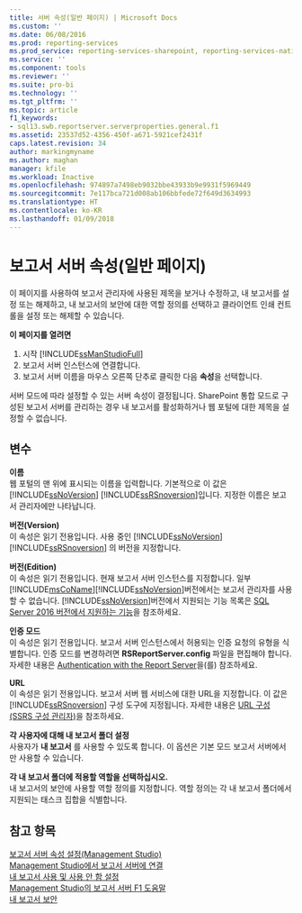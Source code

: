 ```yaml
---
title: 서버 속성(일반 페이지) | Microsoft Docs
ms.custom: ''
ms.date: 06/08/2016
ms.prod: reporting-services
ms.prod_service: reporting-services-sharepoint, reporting-services-native
ms.service: ''
ms.component: tools
ms.reviewer: ''
ms.suite: pro-bi
ms.technology: ''
ms.tgt_pltfrm: ''
ms.topic: article
f1_keywords:
- sql13.swb.reportserver.serverproperties.general.f1
ms.assetid: 23537d52-4356-450f-a671-5921cef2431f
caps.latest.revision: 34
author: markingmyname
ms.author: maghan
manager: kfile
ms.workload: Inactive
ms.openlocfilehash: 974897a7498eb9032bbe43933b9e9931f5969449
ms.sourcegitcommit: 7e117bca721d008ab106bbfede72f649d3634993
ms.translationtype: HT
ms.contentlocale: ko-KR
ms.lasthandoff: 01/09/2018
---
```

# <a name="report-server-properties-general-page"></a>보고서 서버 속성(일반 페이지)
  이 페이지를 사용하여 보고서 관리자에 사용된 제목을 보거나 수정하고, 내 보고서를 설정 또는 해제하고, 내 보고서의 보안에 대한 역할 정의를 선택하고 클라이언트 인쇄 컨트롤을 설정 또는 해제할 수 있습니다.  
  
 **이 페이지를 열려면**
 1) 시작 [!INCLUDE[ssManStudioFull](../../includes/ssmanstudiofull-md.md)]
 2) 보고서 서버 인스턴스에 연결합니다.
 3) 보고서 서버 이름을 마우스 오른쪽 단추로 클릭한 다음 **속성**을 선택합니다.  
  
 서버 모드에 따라 설정할 수 있는 서버 속성이 결정됩니다. SharePoint 통합 모드로 구성된 보고서 서버를 관리하는 경우 내 보고서를 활성화하거나 웹 포털에 대한 제목을 설정할 수 없습니다.  
  
## <a name="options"></a>변수  
 **이름**  
 웹 포털의 맨 위에 표시되는 이름을 입력합니다. 기본적으로 이 값은 [!INCLUDE[ssNoVersion](../../includes/ssnoversion-md.md)] [!INCLUDE[ssRSnoversion](../../includes/ssrsnoversion-md.md)]입니다. 지정한 이름은 보고서 관리자에만 나타납니다.  
  
 **버전(Version)**  
 이 속성은 읽기 전용입니다. 사용 중인 [!INCLUDE[ssNoVersion](../../includes/ssnoversion-md.md)] [!INCLUDE[ssRSnoversion](../../includes/ssrsnoversion-md.md)] 의 버전을 지정합니다.  
  
 **버전(Edition)**  
 이 속성은 읽기 전용입니다. 현재 보고서 서버 인스턴스를 지정합니다. 일부 [!INCLUDE[msCoName](../../includes/msconame-md.md)][!INCLUDE[ssNoVersion](../../includes/ssnoversion-md.md)]버전에서는 보고서 관리자를 사용할 수 없습니다. [!INCLUDE[ssNoVersion](../../includes/ssnoversion-md.md)]버전에서 지원되는 기능 목록은 [SQL Server 2016 버전에서 지원하는 기능](~/sql-server/editions-and-supported-features-for-sql-server-2016.md)을 참조하세요.  
  
 **인증 모드**  
 이 속성은 읽기 전용입니다. 보고서 서버 인스턴스에서 허용되는 인증 요청의 유형을 식별합니다. 인증 모드를 변경하려면 **RSReportServer.config** 파일을 편집해야 합니다. 자세한 내용은 [Authentication with the Report Server](../../reporting-services/security/authentication-with-the-report-server.md)을(를) 참조하세요.  
  
 **URL**  
 이 속성은 읽기 전용입니다. 보고서 서버 웹 서비스에 대한 URL을 지정합니다. 이 값은 [!INCLUDE[ssRSnoversion](../../includes/ssrsnoversion-md.md)] 구성 도구에 지정됩니다. 자세한 내용은 [URL 구성&#40;SSRS 구성 관리자&#41;](../../reporting-services/install-windows/configure-a-url-ssrs-configuration-manager.md)을 참조하세요.  
  
 **각 사용자에 대해 내 보고서 폴더 설정**  
 사용자가 **내 보고서** 를 사용할 수 있도록 합니다. 이 옵션은 기본 모드 보고서 서버에서만 사용할 수 있습니다.  
  
 **각 내 보고서 폴더에 적용할 역할을 선택하십시오.**  
 내 보고서의 보안에 사용할 역할 정의를 지정합니다. 역할 정의는 각 내 보고서 폴더에서 지원되는 태스크 집합을 식별합니다.  

  
## <a name="see-also"></a>참고 항목  
 [보고서 서버 속성 설정&#40;Management Studio&#41;](../../reporting-services/tools/set-report-server-properties-management-studio.md)   
 [Management Studio에서 보고서 서버에 연결](../../reporting-services/tools/connect-to-a-report-server-in-management-studio.md)   
 [내 보고서 사용 및 사용 안 함 설정](../../reporting-services/report-server/enable-and-disable-my-reports.md)   
 [Management Studio의 보고서 서버 F1 도움말](../../reporting-services/tools/report-server-in-management-studio-f1-help.md)   
 [내 보고서 보안](../../reporting-services/security/secure-my-reports.md)  
  
  

